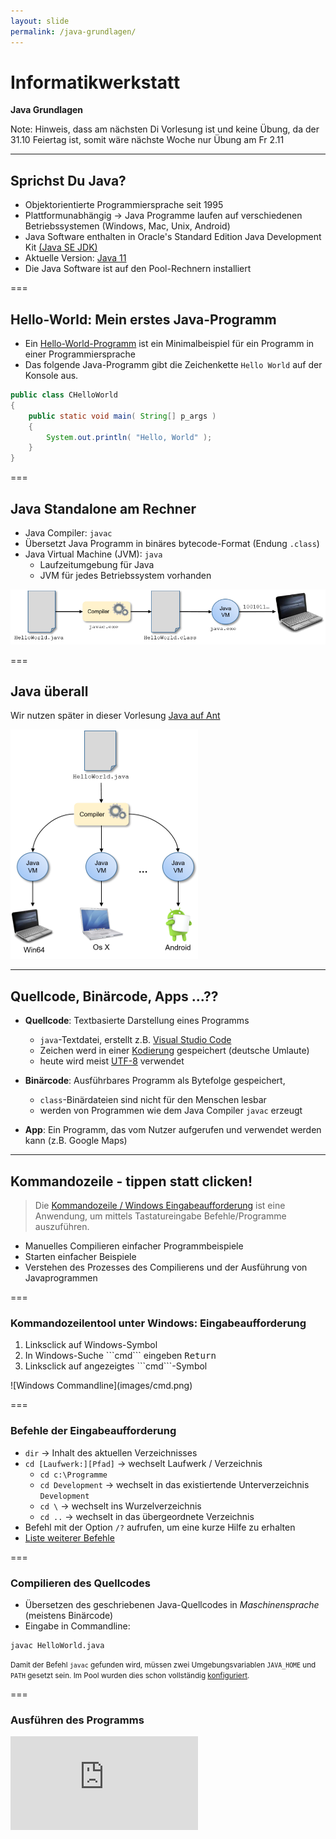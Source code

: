```yaml
---
layout: slide
permalink: /java-grundlagen/
---
```


# Informatikwerkstatt
__Java Grundlagen__

Note: Hinweis, dass am nächsten Di Vorlesung ist und keine Übung, da der 31.10 Feiertag ist, somit wäre nächste Woche nur Übung am Fr 2.11

---

## Sprichst Du Java?

* Objektorientierte Programmiersprache seit 1995
* Plattformunabhängig &rarr; Java Programme laufen auf verschiedenen Betriebssystemen (Windows, Mac, Unix, Android)
* Java Software enthalten in Oracle's Standard Edition Java Development Kit [(Java SE JDK)](https://www.oracle.com/technetwork/java/javase/overview/index.html)
* Aktuelle Version: [Java 11](http://jdk.java.net/11/)
* Die Java Software ist auf den Pool-Rechnern installiert

===

## Hello-World: Mein erstes Java-Programm

- Ein [Hello-World-Programm](https://de.wikipedia.org/wiki/Hallo-Welt-Programm) ist ein Minimalbeispiel für ein Programm in einer Programmiersprache
- Das folgende Java-Programm gibt die Zeichenkette ```Hello World``` auf der Konsole aus.

```java
public class CHelloWorld
{
	public static void main( String[] p_args )
	{
		System.out.println( "Hello, World" );
	}
}
```

===

## Java Standalone am Rechner
 
- Java Compiler: ```javac```
- Übersetzt Java Programm in binäres bytecode-Format (Endung ```.class```)
- Java Virtual Machine (JVM): ```java```
    - Laufzeitumgebung für Java
    - JVM für jedes Betriebssystem vorhanden

![Build-Prozess](images/java-process.png#center)

===

## Java überall

Wir nutzen später in dieser Vorlesung [Java auf Ant](/android-grundlagen/)

![Deployment](images/java-cross-pf.png#center)

---

## Quellcode, Binärcode, Apps ...??

- **Quellcode**: Textbasierte Darstellung eines Programms
    - ```java```-Textdatei, erstellt z.B. [Visual Studio Code](https://code.visualstudio.com/)
   	- Zeichen werd in einer [Kodierung](https://de.wikipedia.org/wiki/Zeichenkodierung) gespeichert (deutsche Umlaute)
    - heute wird meist [UTF-8](https://de.wikipedia.org/wiki/UTF-8) verwendet

- **Binärcode**: Ausführbares Programm als Bytefolge gespeichert, 
    - ```class```-Binärdateien sind nicht für den Menschen lesbar
    - werden von Programmen wie dem Java Compiler ```javac``` erzeugt

- **App**: Ein Programm, das vom Nutzer aufgerufen und verwendet werden kann (z.B. Google Maps)

---

## Kommandozeile - tippen statt clicken!

> Die [Kommandozeile / Windows Eingabeaufforderung](https://de.wikipedia.org/wiki/Kommandozeile) ist eine Anwendung, um mittels Tastatureingabe Befehle/Programme auszuführen. 

- Manuelles  Compilieren einfacher Programmbeispiele
- Starten einfacher Beispiele
- Verstehen des Prozesses des Compilierens und der Ausführung von Javaprogrammen

===

### Kommandozeilentool unter Windows: Eingabeaufforderung

<div class="flex">
<div><ol><li>Linksclick auf Windows-Symbol</li><li>In Windows-Suche ```cmd``` eingeben <kbd>Return</kbd></li><li>Linksclick auf angezeigtes ```cmd```-Symbol</li></ol></div>
<div>
![Windows Commandline](images/cmd.png)
</div>
</div>

===

### Befehle der Eingabeaufforderung

- ```dir``` &rarr; Inhalt des aktuellen Verzeichnisses
- ```cd [Laufwerk:][Pfad]``` &rarr; wechselt Laufwerk / Verzeichnis
	- ```cd c:\Programme```
	- ```cd Development``` &rarr; wechselt in das existiertende Unterverzeichnis ```Development```
    - ```cd \``` &rarr; wechselt ins Wurzelverzeichnis
    - ```cd ..``` &rarr; wechselt in das übergeordnete Verzeichnis
- Befehl mit der Option ```/?``` aufrufen, um eine kurze Hilfe zu erhalten
- [Liste weiterer Befehle](https://de.wikibooks.org/wiki/Batch-Programmierung:_Wichtige_DOS-Kommandos)

===
 
### Compilieren des Quellcodes

- Übersetzen des geschriebenen Java-Quellcodes in _Maschinensprache_ (meistens Binärcode)
- Eingabe in Commandline:

```shell
javac HelloWorld.java
```

<small>Damit der Befehl ```javac``` gefunden wird, müssen zwei Umgebungsvariablen ```JAVA_HOME``` und ```PATH``` gesetzt sein. Im Pool wurden dies schon vollständig [konfiguriert](https://docs.oracle.com/javase/10/install/installation-jdk-and-jre-microsoft-windows-platforms.htm). </small>

===

### Ausführen des Programms

<iframe class="video" src="https://player.vimeo.com/video/287916699" frameborder="0" webkitallowfullscreen mozallowfullscreen allowfullscreen />

```shell
java HelloWorld
```

---

## @Let's try

1. Starte _Visual Studio Code_
2. Erstelle leere Datei mit dem Namen ```CHelloWorld.java```
3. Kopiere oder schreibe den Beispielcode des [Hello-World-Programms](#/1/1) __exakt wie angegeben,__ in die Datei
4. Speichere die Datei auf dem Desktop
5. Öffne die _Eingabeaufforderung_
6. Schau mittels ```dir``` wo der Desktop ist
7. Wechsel mit ```cd``` auf den Desktop
8. Compiliere das Programm
9. Führe das Programm aus

---

## Aufbau eines Java-Programms

- Betrachten wir noch einmal unser [HelloWorld-Programm](#/1/1)
- Quelldatei enthält Klasse ```CHelloWorld```
    - *Achtung*: Groß-/Kleinschreibung wird in Java generell unterschieden!
- Die ```CHelloWorld``` Klasse hat eine [Methode](/oop-grundlagen/#/6) ```main``` zum Starten des Programms 

===

### Klassen 
	
- Zentrale Einheit der [objektorientierten Programmierung](/oop-grundlagen/). 
- Programmcode ist in Klassen organisiert
- Klasse hat Namen (z.B. ```CHelloWorld```)
- Konvention: Name der Klasse = Name der Quelldatei, die die Klasse enthält und Prefix ```C``` für Klasse / Class

===

### Methoden

- Strukturieren den Code einer Klasse
- [Methode](/oop-grundlagen/#/8) beschrieben durch
	- Rückgabewert (```void``` = Methode gibt keinen Wert zurück)
	- Name (```main```)
	- Eingabeparameter (optional), beschrieben durch 
		- Typ, z.B. ```String[]``` bezeichnet Liste (Array)  von Zeichenketten
		- Name ```p_args``` 
	- Rumpf mit Anweisungen, in ```{ ... }``` eingefasst
- [Methoden](/oop-grundlagen/#/8) und Klassen können außerdem sog. Modifikatoren haben (z.B. ```public```, oder ```public static``` (siehe [Objekt-Orientierte Programmierung Grundlagen](/oop-grundlagen/))

---

## Java Schlüsselwörter

* Java besitzt [50 reservierte Schlüsselwörter](https://en.wikipedia.org/wiki/List_of_Java_keywords), die in der Sprachdefinition festgelegt sind.
* Sie definieren den Grundwortschatz der Programmiersprache, grundlegende Befehle
* Im [HelloWorld-Programm](#/1/1) haben wir bereits einige davon kennen gelernt: ```public```, ```class```, ```static```, ```void```
* Schlüsselwörter dürfen nicht als Variablen-, Funktions-, Methoden-, Klassennamen benutzt werden

---

## Datentypen

- Alle Daten, die in Java-Programmen verarbeitet werden, müssen einen wohldefinierten Datentyp haben
- jeder Datentyp hat einen Namen und definiert einen Wertebereich
- Java enthält vordefinierte (primitive) Basisdatentypen 

===

### Standard-Datentypen

| Datentyp | Wertebereich | Größe |
|--|--|
| boolean | ```true``` und ```false``` | 1 Byte |
| byte | Ganze Zahlen ($\mathbb{Z}$) von -128 bis 127 | 1 Byte |
| int| Ganze Zahl ($\mathbb{Z}$) | 4 Byte | 
| double| Fliesskommazahl ($\mathbb{R}$) | 8 Byte | 
| char | Einzelne Zeichen z.B. `'a'` | 2 Byte  |
| String| Zeichenkette z.B. `"Hello World!"` | dynamisch, max. $2^{31}-1$ Zeichen |

===

### @Profis

Warum  gibt es verschiedene Datentypen für Zahlenwerte?
Man könnte doch für alles `double` verwenden ...

---

## Variablen

> Variablen sind Kartons im Speicher, in die wir etwas rein tun können. Es gibt spezielle Kartons für Schuhe, große Kartons für den TFT Monitor mit Polsterung... Datentypen bestimmen, welche Art des Wertes in die Variable rein kommt

```java    
public class CHelloWorld
{

    public static void main( String[] p_args )
    {
        // Variable wird Methode als Parameter übergeben
        final String l_message = "Hello World";
        System.out.println( l_message );
    }
}
```

===

### Zuweisung

<span class="rrd" data-rrd="Diagram( Optional( Terminal('final'), 'skip'), NonTerminal('Datentyp'),NonTerminal('Variablenname'),Optional(Sequence(Terminal('='),Choice(0,Sequence(Terminal('new'),NonTerminal('Klasse')),NonTerminal('Wert'))), 'skip'),Terminal(';'))"></span>

- _Variablendeklaration_ ist der Teil _vor_ dem ```=```
- _Variablenzuweisung_ ist der Teil _hinter_ dem ```=```
- ```=``` nennt man Zuweisungsoperator, es wird von rechts nach links gelesen, d.h. das was auf der rechten Seite steht, wird in die links stehende Variable geschrieben
- Modifikator ```final``` ermöglicht Variablen nicht _schreibbar_ zu mache, d.h. der Wert ist unveränderbar

===

### Verwendung von Variablen bei Aufrufen

- Die Variable `l_message` deklariert und direkt zugewiesen
- Der Wert der Variable wird dann an die [Methode](/oop-grundlagen/#/8) ```println``` übergeben und dort weiterverarbeitet.

```java	
public static void main( String[] p_args )
{
        // Variable wird Methode als Parameter übergeben
        final String l_message = "Hello World";
        System.out.println( l_message );
}
```

=== 

### main-Methode
 
- Programme wie unser [HelloWorld-Beispiel](#/1/1) , die eine ```main```-[Methode](/oop-grundlagen/#/8) haben, sind *ausführbar*.
- Ausführung: Aufruf / Abarbeitung, des Inhaltes von ```main```
- Das Argument ```String[] p_args``` kann genutzt werden, um bei dem Aufruf des Programms über die Kommandozeile Parameter an es zu übergeben.

---

## Typumwandlung

Typumwandlung (engl. *Casting*) ist die Umwandlung eines Datentyps in einen anderen

```java
public class CTypeUmwandlung
{
    public static void main( final String[] p_args )
    {
        final byte l_byte = 1;

        // implizites Casting
        final int l_toint = l_byte;
        final double l_todouble = l_toint;

        System.out.println( "Ausgabe: " + l_byte + "    " + l_toint + "    " + l_todouble );
    }
}
```

===

### @Let's try

1. Erstelle ein Programm aus dem [gezeigtem Code](#/9)
2. Übersetze das Programm und führe es aus 

&rArr; Was beobachtest Du?

===

### @Let's try

1. Ergänze in das [Programm](#/9) als letzte Zeilen

    ```java
    final String l_text = Integer.toString( l_toint );
    System.out.println( "Textausgabe: " + l_text );
    ```

2. Übersetze das Programm und führe es aus 

&rArr; Was beobachtest Du und wie kannst Du das erklären?

&rArr; Kannst Du das Programm so umformulieren, dass es mit der Variable ```l_todouble``` funktioniert?

---

### Implizites vs. explizites Casting

- *Erweiterndes Casting* (```int``` &rarr; ```double```) &rarr; Compiler führt es automatisch durch (implizites Casting)
- *Einschränkendes Casting* (```double``` &rarr; ```int```) &rarr; muss explizit vom Programmierer gemacht werden
- Bei einem expliziten Casting können [Runtime-Fehler](#/18) auftreten

    ```java
    final double l_pi =  3.14159;
    //explizites casting
    final int l_pi_int = (int) l_pi;
    ```

- *Schlechter Code-Stil*, da ein _expliziter Cast_ immer ein Hinweis auf einen nicht richtig definierten Typ ist, besser ein generischer Typ

    ```java
    final Number l_pi = 3.14159;
    final int l_pi_int = l_pi.intValue();
    final double l_pi_double = doubleValue();
    ```
    
===
    
### @Let's try

Führe den [Code](#/10/2) aus und gib die Werte von `myInt` und `pi` aus! Was beobachtest Du?

Note: kein Compile-Fehler, aber nur ganzzahliger Anteil!

---

## Größer, Kleiner, Gleich - Vergleiche und Operatoren

- In Java kann man eine größe Anzahl von [Standard-Operatoren](https://de.wikibooks.org/wiki/Java_Standard:_Operatoren) nutzen
- Einen kennen wir schon: Operator ```A=B``` weist ```A``` den Wert in ```B``` zu 
- Mit arithmetischen Operatoren (z.B. ```+```, ```-```) kann man rechnen. Übersicht [hier](https://de.wikibooks.org/wiki/Java_Standard:_Operatoren#Arithmetische_Operatoren)
- Vergleichs-Operatoren (z.B. ```>```, ```!=```, ```>=```) drücken Bedingungen für Verzweigungen eines Programms aus. Übersicht [hier](https://de.wikibooks.org/wiki/Java_Standard:_Operatoren#Operatoren_f%C3%BCr_Vergleiche)
- Übliche mathematische Präzedenzregeln für Operatoren (z.B. "Punktrechnung vor Strichrechnung"). Übersicht [hier](https://de.wikibooks.org/wiki/Java_Standard:_Operatoren)
- Im Zweifelsfall: Klammern setzen!

===

### @Let's try

```java
int i = 2;
int j = 2 * i;
int k = 4 * ( i + j) / 2;
int l = 4 * i + j / 2;
System.out.println("k = " + k);
System.out.println("l = " + l);
```
    
===

### Test auf Gleichheit

- Vorsicht beim Test auf Gleichheit bei Objekten
- Operator `==` prüft Gleichheit der Speicherstellen

    ```java
    int  i=1;
    int  j=1;
    // Ergebnis: true
    System.out.println( i == j );
    ```

- bei String und anderen Objekten: Test mit [Methode](/oop-grundlagen/#/8) `equals()`

    ```java
    // neues String-Objekt wird erzeugt
    String s1 = new String("maus");
    String s2 = new String("maus");

    // false
    System.out.println( s1 == s2 );
    // true
    System.out.println( s1.equals( s2 ) ); 
    ```

&rArr; Könnt Ihr dieses Ergebnis erklären?

Note: In ```s1.equals(s2)``` muss ```s1``` initialisiert sein &rarr; prüfen mit ```Objects.nonNull(s1)```

---

## Bedingte Anweisungen - if-else

<span class="rrd" data-rrd="Diagram( Sequence( Terminal('if'), NonTerminal('( Bedingung )'), NonTerminal('{ ... }'), Optional( Sequence( Terminal('else'), NonTerminal('{ ... }') ) ) ) )"</span>

- Blöcke mit mehreren Anweisungen in geschweifte Klammern einfassen!
- Wenn Bedingung erfüllt ist , wird Anweisungsblock ausgeführt; sonst übersprungen.

    ```java
    int a = 2;
    if ( a > 0 ) 
        System.out.println( a + " ist positiv" );

    if ( a <= 0 ) 
        System.out.println(a + ist "nichtpositiv");
    ```

- Entweder-Oder
    
    ```java
    if ( a > 0 ) 
        System.out.println(a + " ist positiv");
    else 
        System.out.println(a + ist "nichtpositiv");
    ```

===

### Ternärer Operator - if-else Kurzform

<span class="rrd" data-rrd="Diagram( Sequence( NonTerminal('Bedingung'), Terminal('?'), NonTerminal('Wert bei True'), Terminal(':'), NonTerminal('Wert bei False') ) )"></span>

- als Zuweisung 

    ```java
    String l_result = (a > 0) ? "Wert ist positiv") : "Wert ist nicht positiv";
    ```

- Oder etwas eleganter als Parameter

    ```java
    System.out.println(a + " ist " + ((a > 0) ? "positiv" : "nichtpositiv"));
    ```

===

## @Let's try

1. Erstellt eine Klasse ```Example1``` (Datei ```Example1.java```) mit einer ```main```-Methode.
2. Probier die obigen Beispiele für ```if-else``` und den ternären Operator aus!

===

### @Profi

1. Macht Euch mit der ```switch-case``` Anweisung vertraut, siehe [Link](https://docs.oracle.com/javase/tutorial/java/nutsandbolts/switch.html)!
2. Schreibt ein selbstgewähltes Beispielprogramm, das ```switch-case``` nutzt!

---

## @Home

Betrachte die beiden folgenden ```if-else``` Anweisungen

1. Überlege, welcher Teil der Anweisungen jeweils ausgeführt wird und warum. 
2. Schreibe für jede Anweisung ein Java-Programm; wähle geeignete Ausgaben, um die Ausführung nachvollziehen zu können.

```java
// Anweisung 1				
int a = 5;
int b = 6;	
if ( a < b )
{ 
    a = b; 
}			
else
{
    b = a;
}
```

```java
// Anweisung 2
int a = 5;
int b = 6;
int c = 7;
if (a > b )
{
   a = b;
}
else
{
	if ( a < c ) 
    { 
        a = c; 
    }
}
```
    
Note: Anweisung 1: 5<6, also wird a=b ausgeführt (if-Zweig) Anweisung 2: a <= b, deshalb zunächst else-Zweig, dann wg a < c der if-Zweig

---

## Arrays

- Container mit fester Anzahl von Werten ([Details](https://docs.oracle.com/javase/tutorial/java/nutsandbolts/arrays.html))
- alle Elemente sind vom [gleichen Typ](#/7)
- Arrays können in Arrays verschachtelt werden
- Elemente über eine Index-Variable beginnent bei 0 bis _Anzahl Element - 1_
- Beispiel aus [HelloWorld](#/1/1):  ```String[] p_args```

![Array Aufbau](images//array.png)

===

### Array anlegen / initialisieren

- Eindimensionaler Array &rarr; Aufzählung in geschweiften Klammern

    ```java
int[] l_highscores = {1000, 850, 600};
    ```

- Eindimensionaler Array &rarr; leeres Arrayerzeugen und einzeln mit Werten füllen r

    ```java
int[] l_highscores = new int[10];
l_highscores[0] = 471    ```

- Mehrdimensionale Arrays &rarr; leeres Array mit ```new``` und zwei Größen erzeug

     ```java
// Namenstabelle mit 10 Zeilen, 15 Spalten
String[][] l_tabelle = new String[10][15];
l_tabelle[7][8] = "Steffi";
    ```

===

### Zugriff auf Array mit ```new```

- Adressieren des gesuchten Feldes mit Indexvariable:

```java
int[] l_highscores = {1000, 850, 600};

// Variable erhält den Wert aus dem ersten ELement 1000
final int l_erstes = l_highscores[0];
```

- Arrayelemente durchlaufen (iterieren) mit `for`-Schleife

```java
for ( int i = =0; i < <highscores.length; i++ )
    System.out.println(highscores[i]); 
```

- Häufiger Fehler: Ungültiger Wert für Index &rarr; führt zu Laufzeitfehler

```java
final    int[] highscores = {1000, 850, 600};
//Zugriff auf viertes Element was nicht existiert
final int l_wert = highscores[3]; 
``` 

===

### Collections

<!-- Packages haben wir noch nicht eingeführt ... -->
<!-- was ist es, kurz fassen und auf Listen & Sets beschränken -->

- Datenstrukturen (hier [Collections](https://docs.oracle.com/javase/tutorial/collections/index.html)), als Java Bibliothek, werden zur Speicherung von Daten verwendet
- Beispiel Liste: Klasse ```java.util.ArrayList``` &rarr; dynamischer Array (keine feste Länge)

```java
// importiere die Klasse
import java.util.ArrayList; 

public class CMeineListe
{
    public static void main( final String[] p_args )
    {
        // erzeuge neue Liste
        final ArrayList<String> l_betreuer  =  new  ArrayList<>();

        // füge Elemente ein
        betreuer.add( "Phil" );
        betreuer.add( "Steffi");
        betreuer.add( "Jörg" );

        // gib alle Elemente aus (for-Schleife s.u.)
        for ( final String l_name : betreuer)
            System.out.println( l_name );
    }
}
```

===

### @Let's try
 Schreibe zunächst ein kleines Programm, in dem Du 

1. einen ```Array``` Deiner Wahl deklarierst
2. ihn initialisierst
3. seine Werte ausliest und ausgibst 

===
    
### @Profis

Schreibe ein weiteres Programm, in dem Du 

1. eine ```ArrayList``` Deiner Wahl deklarierst
2. sie mit Werten füllst
3. und danach die Werte ausliest und ausgibst 

---

## Spiel's noch einmal, Sam ... - Schleifen

<!-- for, while und do-while Schleifen, wann benutzt man was anhand eines einfachen zu erklärenden Beispiels -->
- Mit Schleifen könnt Ihr eine Codesequenz mehrfach ausführen
- Z.B. alle Elemente einer Liste ausgeben
- Schleifen haben eine Abbruchbedingung (z.B. Ende der Liste erreicht)
- Es gibt auch Endlosschleifen (s.u.).
- Java bietet unterschiedliche Kontrollstrukturen für Schleifen, z.B.
	- ```for``` (etwas veraltet)
	- ```for each``` 
	- ```while```
	- ```do while``` (erzwingt mindestens einen Durchlauf) 

===

### For each

- die ```for each```-Schleife haben wir im obigen ```ArrayList```-Beispiel schon kennengelernt
- Sie dient zum einfachen Durchlaufen listenartiger Datenstrukturen und Arrays
- Anm.: Das Wort "each" kommt darin nicht vor. Man nennt sie so, um sie von der ```for```-Schleife zu unterscheiden

```java
final List<String> someList = new ArrayList<>();
// füge "Äpfel", "Birnen", "Pflaumen" zu someList hinzu
for ( final String item : someList )
    System.out.println(item);
```

<small>Da im Rumpf der `for each` Anweisung nur Kopien der Listenelemente verarbeitet werden, kann man damit keine Elemente der Liste ändern oder löschen!</small>

===

### While / Do-While

- Wenn die Anzahl der Wiederholungen eines Codeblocks nicht bekannt ist, sondern nach jedem Durchlauf eine Bedingung überprüft werden muss, nutzen wir die `while-`Schleife
- z.B. wir schauen alle 5 Sekunden so lange in den Briefkasten, bis ein Brief drinnen liegt

```
// Pseudocode - dient nur zum Erklären des Prinzips
// Zum Speichern der Mail
Mail m = null{ // Mache weiter, solange noch keine Mail da ist
        
while ( Objects.isNull(m) )
{
    // Schaue nach Mail
    m = Mailbox.lookup(); 
    // Warte 5 Sekunden
    Thread.sleep(5000); 
}    
// Endlich!! Wir können unsere Mail lesen
m.read();
```

- Und hier noch ein Beispiel für `do-while`

```java
int count = 1;
// der Rumpf der Schleife wird bei do-while mindestens einmal ausgeführt
do
{ 
    System.out.println( "Count is: " + count );
    count++;
}
while ( count < 11 ); 
```

---

## Infinity Loop

Wie kann man ein Programm erzeugen, das nie anhält?
&rarr; Antwort: Whileschleife, die nie abbricht<sup>1</sup>

```java
while ( true )
{
    // einatmen  ... ausatmen
}
```
     
- Es gibt Fälle, in denen Endlosschleifen beabsichtigt sind.
- Manchmal entstehen sie aber unbeabsichtigt - durch Programmierfehler

<small>Das lernt man noch einmal in der _Informatik 3 - theoretische Informatik bei dem Thema [Halteproblem](https://de.wikipedia.org/wiki/Halteproblem)</small>

===

### Oh weh, was macht mein Programm??
 
```java
public class Endless
{
    public static void  main( String[] p_args )
    {
        int n = 0;
        int m = 0;
        while ( n < 11 )
        {
           System.out.println("Count is: "  + n);
           m++;
        }
    }
}
    ```
     
- Endlosschleifen sind ein einfaches Rezept <i class="em em-astonished"></i>, die CPU komplett auszulasten
- Wenn Ihr das Programm über die Eingabeaufforderung gestartet habt, könnt Ihr es dort mit der Tastenkombination <kbd>Strg</kbd>+<kbd>C</kbd> beenden.
- Manchmal ist es aber nicht so einfach ...

===

### Kill it - Der Task-Manager

Wenn ein Programm "hängt", ist es manchmal unvermeidbar, den Prozess zu beenden, in dem das Programm läuft

1. Rechtsklick auf Datumsanzeige in Windows-Taskleiste
2. Im Menu Task-Manager auswählen
3. "Hängenden" Prozess (hier: Windows-Befehlsprozessor) suchen
4. Rechtsklick  darauf, "Task beenden" auswählen
5. Fertig!

===

### Just Kill-it now

<iframe src="https://player.vimeo.com/video/288322168" width="320" height="180" frameborder="0" webkitallowfullscreen mozallowfullscreen allowfullscreen></iframe>

---

## @Let's try

- Versuche, die obigen Beispiele selbst zum Laufen zu bringen. 
	- for each, 
	- while / do while
	- Endlosschleife und Folgenbeseitigung

---

### @Profis - Lambda-Expression & Streaming-API

- Wer sich gerade langweilt, weil alles viel zu einfach ist:
- Macht Euch selbst mit zwei fortgeschritteneren Konzepten für die effiziente (und parallele) Verarbeitung großer Datenstrukturen / Datenmengen in Java vertraut.
	- [Lambda-Ausdrücke](https://docs.oracle.com/javase/tutorial/java/javaOO/lambdaexpressions.html)
	- [Java Streaming](https://www.oracle.com/technetwork/articles/java/ma14-java-se-8-streams-2177646.html)
- Quellen zum "Reinschnuppern":
	- [Erste Schritte](https://blog.codecentric.de/2013/10/java-8-erste-schritte-mit-lambdas-und-streams/)
	- [java 8 streams](https://www.baeldung.com/java-8-streams)
	- [Stream tutorial](https://winterbe.com/posts/2014/07/31/java8-stream-tutorial-examples/)

---

## Fehler - Exception

- Fehler in Programmen, z.B.
	- Division durch 0
	- Zugriff auf einen nicht existierenden Array-Index
	- Zugriff auf ein noch nicht erzeugtes Objekt
- Diese Fehler werden in Java als _Exception_ (Ausnahme) bezeichnet 
- Sie treten zur Laufzeit ein (deshalb: [RuntimeException](https://docs.oracle.com/javase/10/docs/api/index.html?java/lang/RuntimeException.html))
- Unbehandelt führen sie zu  Abstürzen oder unerwünschten Programmzuständen 
- In Java werden Ausnahmen von der JVM oder von Java-Programmen "geworfen" (throw) 

===

### @Let's try: Ein Beispiel

Lasst das folgende Beispiel laufen - was passiert?

```java
public class Div0Fehler
{
    public  static  void  main( String[] p_args )
    {
        int  zaehler=5;
        int  nenner=0;
        int  ergebnis  = zaehler / nenner;
        System.out.println("Ergebnis: "  + ergebnis);
    }
}
```

===

### Fang den Fehler - try-catch

- Java verwendet das sogenannte Try-Catch Modell zur Ausnahmebehandlung
- Code, in dem eine Ausnahme auftreten kann, wird in einen "Catch-Block" eingeschlossen.
- Dahinter wird ein Try-Block angegeben, der bestimmt, was im Falle des Auftretens von Ausnahmen zu tun ist.
- Wir erweitern den Rumpf der ```main```-Methode unserer `Div0Fehler`-Klasse
    
    ```java
      int  ergebnis=0;
      try{ //
        int  zaehler=5;
        int  nenner=0;
        ergebnis = zaehler / nenner;
      } 
      catch (ArithmeticException  e)
      { 
        // try-Block wird beendet!
        System.out.println(e.toString());
        System.out.println("Sorry, Du hast durch null geteilt! Probiere es nochmal!");
      }
      System.out.println("Ergebnis: "  + ergebnis);
    ```

- So kann der Programmierer sinnvoll auf Ausnahmen reagieren 

===

### @Profis: Diskussion

- Ist es sinnvoll, auf Laufzeitfehler wie z.B. Division durch Null mit try-catch zu reagieren?
- Wie könnte man sinnvoll den Fall abfangen, wenn der Nenner von einem Benutzer eingegeben wird?

Note: 1. Frage: eher sinnvoll für nutzerdefinierte DomänenExceptions, die mögliche aber inkorrekte Situationen (wie z.B. NutzerId unbekannt bei einer Registrierung) abbilden. -- 2. Frage Sicherstellen, dass das Programm korrekt aufgerufen wird: vor der Ausführung Eingabetypen prüfen

---

## Stil ist alles

- Damit Programme für andere lesbar sind, gibt es eine Reihe von Regeln und Konventionen bezüglich der Namensgebung und Groß-Klein-Schreibung
- In Java sind die in sogenannten Coding Style Guides zusammengefasst
- Beispiel: [Google Java Coding Style](https://google.github.io/styleguide/javaguide.html)
- In der Folge listen wir ein paar ausgewählte dieser Konventionen 

===

### Konventionen zur Namensgebung 

- Bei Variablennamen ist Groß-/Kleinschreibung relevant: 
	- ```text``` und ```Text``` sind unterschiedliche Variable
- Variablen dürfen nur Zahlen, Buchstaben, oder \_ enthalten
- Konstanten i.d.R.  in Großbuchstaben, Teilworte mit \_ getrennt, z.B. ```final String APP_NAME = “Meine App“;```
- Konventionen
	- Variablen- und Methodennamen beginnen mit Kleinbuchstaben, z.B. ```liste```, ```main``` <!-- $, \_ bei Variablen hab ich hier weggelassen, zuviel Detail -->
	- Klassennamen beginnen mit Großbuchstaben
	- Besteht ein Name aus mehreren Worten, werden die Anfangsbuchstaben der inneren Worte  groß geschrieben (= CamelCase), z.B.
	- Variable: ```highScoreListe```
	- Methode: ```onCreate()```
	- Klasse: ```ArrayIndexOutOfBoundsException``

---

## @Home

1. Installation [Java Development Kit](https://www.oracle.com/technetwork/java/javase/downloads/index.html)
2. [Setzen der Umgebungsvariablen](https://www.java.com/de/download/help/path.xml) ```JAVA_HOME``` und ```PATH```
3. Installation [Visual Studio Code](https://code.visualstudio.com/)

---

## @Home / Übung

Im Abschnitt über Arrays haben wir das Problem kennengelernt, dass mit ungültigen (zu großen oder negativen) Array-Indizes auf Elemente eines Arrays zugegriffen wird

1. Schreibt ein Programm, in dem eine solche Situation auftritt
2. Wie heisst die Exception, die hier "geworfen" wird?
3. Überlegt, wie die Situation behandelt werden kann
4. Erstellen einen entsprechenden Try-Catch-Block
5. Compiliert das Programm und lassen es laufen

---

## @Home / Übung

Schreiben ein Programm, das zwei Argumente von der Kommandozeile einliest, einen String und eine Zahl, und das den String so oft auf der Kommandozeile ausgibt, wie die Zahl angibt.

- Prüft die Typen der Eingaben
- Bei einem leeren String sollte eine Fehlermeldung ausgegeben werden, dass der String leer ist
- Wenn die Zahl $\leq 0$ ist, dann soll eine passende Fehlermeldung ausgegeben werden
* Wenn die Argumentanzahl nicht stimmt, soll auch eine passende Meldung ausgegeben werden
* Wenn bei der Umwandlung des Textes in eine Zahl ein Fehler auftritt, dann soll auch eine verständliche Fehlermeldung ausgegeben werden

---

## @Home / Übung

Schreibt ein Programm, dass zwei ganze Zahlen A und B von der Kommandozeile einliest und (1) das Ergebnis der ganzzahligen Division der beiden Zahlen sowie (2) den Rest der ganzzahligen Division ausgibt.

* Prüft Typen und Anzahl der Eingaben (insbesondere Anforderung:  *ganze* Zahl! )
* Gebt eine entsprechende Fehlermeldungen aus
